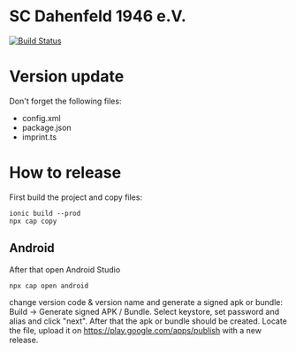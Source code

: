 # SC Dahenfeld 1946 e.V.
[![Build Status](https://travis-ci.org/tdittmann/sc-dahenfeld.svg?branch=master)](https://travis-ci.org/tdittmann/sc-dahenfeld)

# Version update

Don't forget the following files:
* config.xml
* package.json
* imprint.ts

# How to release

First build the project and copy files:
```
ionic build --prod
npx cap copy
```

## Android
After that open Android Studio
```
npx cap open android
```
change version code & version name and generate a signed apk or bundle: Build -> Generate signed APK / Bundle. Select keystore, set password and alias and click "next". After that the apk or bundle should be created. 
Locate the file, upload it on https://play.google.com/apps/publish with a new release. 
